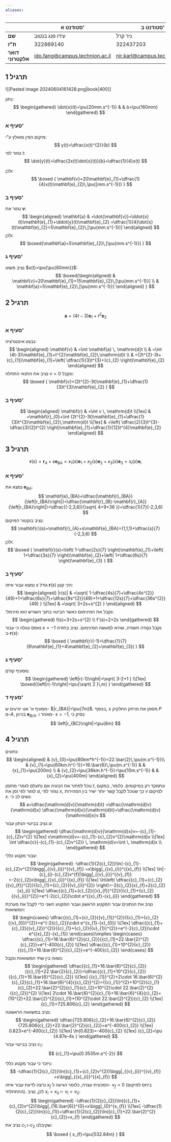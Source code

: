 ```yaml
---
aliases:
---
```



|				   | סטודנט א'					  | סטודנט ב'					  |
| ----------------- | ------------------------------ | ------------------------------ |
| **שם**			| עידו פנג בנטוב				 | ניר קרל						|
| **ת"ז**		   | 322869140					  | 322437203					  |
| **דואר אלקטרוני** | ido.fang@campus.technion.ac.il | nir.karl@campus.technion.ac.il |

## תרגיל 1
![[Pasted image 20240604161428.png|book|400]]

נתון:
$$
\begin{gathered}
\dot{x}(t)=\pu{20mm.s^{-1}} &  & b=\pu{160mm}
\end{gathered}
$$

### סעיף א'
מיקום הפין מאולץ ע"י:
$$
y(t)=\dfrac{x(t)^{2}}{b}
$$
נגזור לפי $t$:
$$
\dot{y}(t)=\dfrac{2x(t)\dot{x}(t)}{b}=\dfrac{1}{4}x(t)
$$

ולכן:
$$
\boxed {
\mathbf{v}=20\mathbf{e}_{1}+\dfrac{1}{4}x(t)\mathbf{e}_{2}\,\pu{[mm.s^{-1}]}
 }
$$
### סעיף ב'
נגזור את $\mathbf{v}$:
$$
\begin{aligned}
\mathbf{a} & =\dot{\mathbf{v}}=\ddot{x}(t)\mathbf{e}_{1}+\ddot{y}(t)\mathbf{e}_{2} =\dfrac{1}{4}\dot{x}(t)\mathbf{e}_{2}=5\mathbf{e}_{2}\,[\pu{mm.s^{-1}}]
\end{aligned}
$$
ולכן:
$$
\boxed{\mathbf{a}=5\mathbf{e}_{2}\,[\pu{mm.s^{-1}}] }
$$

### סעיף ג'
נציב פשוט $x(t)=\pu{\pu{60mm}}$:
$$
\boxed{\begin{aligned}
 & \mathbf{v}=20\mathbf{e}_{1}+15\mathbf{e}_{2}\,[\pu{mm.s^{-1}}] \\
 & \mathbf{a}=5\mathbf{e}_{2}\,[\pu{mm.s^{-1}}]
\end{aligned} }
$$

## תרגיל 2
$$
\mathbf{a}=(4t-3)\mathbf{e}_{1}+t^{2}\mathbf{e}_{2}
$$

### סעיף א'
נבצע אינטגרציה:
$$
\begin{aligned}
\mathbf{v} & =\int \mathbf{a} \, \mathrm{d}t  \\
 & =\int (4t-3)\mathbf{e}_{1}+t^{2}\mathbf{e}_{2}\,\mathrm{d}t \\
 & =(2t^{2}-3t+{c}_{1})\mathbf{e}_{1}+\left( \dfrac{1}{3}t^{3}+{c}_{2} \right)\mathbf{e}_{2} 
\end{aligned}
$$
נציב את התנאי התחלה $v=0$ ונקבל:
$$
\boxed {
\mathbf{v}=(2t^{2}-3t)\mathbf{e}_{1}+\dfrac{1}{3}t^{3}\mathbf{e}_{2}
 }
$$
### סעיף ב'
$$
\begin{aligned}
\mathbf{r} & =\int v \, \mathrm{d}t  \\[1ex]
 & =\mathbf{r}_{0}+\int (2t^{2}-3t)\mathbf{e}_{1}+\dfrac{1}{3}t^{3}\mathbf{e}_{2}\,\mathrm{d}t \\[1ex]
 & =\left( \dfrac{2}{3}t^{3}-\dfrac{3}{2}t^{2} \right)\mathbf{e}_{1}+\dfrac{1}{12}t^{4}\mathbf{e}_{2}
\end{aligned}
$$

## תרגיל 3

$$
\mathbf{r}(s)=\mathbf{r}_{A}+s\mathbf{e}_{BA}={x}_{1}(s)\mathbf{e}_{1}+{x}_{2}(s)\mathbf{e}_{2}+{x}_{3}(s)\mathbf{e}_{3}=x_{i}(s)\mathbf{e}_{i}
$$
### סעיף א'
נמצא את $\mathbf{e}_{BA}$:
$$
\mathbf{e}_{BA}=\dfrac{\mathbf{r}_{BA}}{\left|r_{BA}\right|}=\dfrac{\mathbf{r}_{B}-\mathbf{r}_{A}}{\left|r_{BA}\right|}=\dfrac{(-2,3,6)}{\sqrt{ 4+9+36 }}=\dfrac{1}{7}(-2,3,6)
$$
נציב בוקטור המיקום:
$$
\mathbf{r}(s)=\mathbf{r}_{A}+s\mathbf{e}_{BA}=(1,1,1)+\dfrac{s}{7}(-2,3,6)
$$
ולכן:
$$
\boxed {
\mathbf{r}(s)=\left( 1-\dfrac{2s}{7} \right)\mathbf{e}_{1}+\left( 1+\dfrac{3s}{7} \right)\mathbf{e}_{2}+\left( 1+\dfrac{6s}{7} \right)\mathbf{e}_{3}
 }
$$
### סעיף ב'
נמצא עבור איזה $s$ גודל $\mathbf{r}(s)$ הכי קטן:
$$
\begin{aligned}
|r(s)| & =\sqrt{ 1-\dfrac{4s}{7}+\dfrac{4s^{2}}{49}+1+\dfrac{6s}{7}+\dfrac{9s^{2}}{49}+1+\dfrac{12s}{7}+\dfrac{36s^{2}}{49} } \\[1ex]
 & =\sqrt{ 3+2s+s^{2} }
\end{aligned}
$$
נקבל את המינימום כאשר הביטוי בתוך השורש הוא מינימלי:
$$
\begin{gathered}
f(s)=3+2s+s^{2} \\
f'(s)=2+2s
\end{gathered}
$$
נאפס ונגלה כי עבור $s=-1$ נקבל נקודה חשודה, שהיא למעשה המינימום. נציב בחזרה ב-$\mathbf{r}(s)$:
$$
\boxed {
\mathbf{r}(-1)=\dfrac{1}{7}(9\mathbf{e}_{1}+4\mathbf{e}_{2}+\mathbf{e}_{3})
 }
$$
### סעיף ג'
מסעיף קודם:
$$
\begin{gathered}
\left|r(-1)\right|=\sqrt{ 3-2+1 } \\[1ex]
\boxed{\left|r(-1)\right|=\pu{\sqrt{ 2 }\,m} }
\end{gathered}
$$

### סעיף ד'
מסעיף א' אנו יודעים ש- $|r_{BA}|=\pu{7m}$. בנוסף, $s$ מסמן את מרחק החלקיק $P$ מ-$A$, בכיוון $\mathbf{e}_{B/A}$. מאחר ו- $s=-1$, נסיק כי:
$$
\left|r_{BC}\right|=\pu{8m}
$$


## תרגיל 4
נתונים:
$$
\begin{aligned}
 & {v}_{0}=\pu{80km*h^{-1}}=22.\bar{2}\,\pu{m.s^{-1}}\\
 & {v}_{1}=\pu{60km.h^{-1}}=16.\bar{6}\,\pu{m.s^{-1}} &  & {x}_{1}=\pu{200m} \\
 & {v}_{2}=\pu{36km.h^{-1}}=\pu{10m.s^{-1}} &  & {x}_{2}=\pu{400m}
\end{aligned}
$$

נוכל לפתור את הבעיה אם נתעלם לגמרי מהזמן $t$, ונתמקד רק במיקומים. כלומר, במקום לגזור לפי זמן את $a$, נגזור לפי $x$, כך שנוכל לקבל קשר יותר ישיר בין המהירות $v$ למיקום $x$.
נשים לב כי:
$$
a=\dfrac{\mathrm{d}v}{\mathrm{d}t} =\dfrac{\mathrm{d}v}{\mathrm{d}x} \dfrac{\mathrm{d}x}{\mathrm{d}t}=\dfrac{\mathrm{d}v}{\mathrm{d}x}v
$$
נציב בביטוי הנתון עבור $a$:
$$
\begin{gathered}
\dfrac{\mathrm{d}v}{\mathrm{d}x}v=-{c}_{1}-{c}_{2}v^{2} \\[1ex]
v\mathrm{d}v=-{c}_{1}-{c}_{2}v^{2}\mathrm{d}x \\[1ex]
\int \dfrac{v}{-{c}_{1}-{c}_{2}v^{2}} \, \mathrm{d}v=\int  \, \mathrm{d}x \\
\end{gathered}
$$
עבור מקטע כללי:
$$
\begin{gathered}
-\dfrac{1}{2{c}_{2}}\ln(-{c}_{1}-{c}_{2}v^{2})\bigg|_{{v}_{i}}^{{v}_{f}} =x\bigg|_{{x}_{i}}^{{x}_{f}}  \\[1ex]
\ln|-{c}_{i}-{c}_{2}v^{f}|\bigg|_{{v}_{i}}^{{v}_{f}} =-2{c}_{2}x\bigg|_{{x}_{i}}^{{x}_{f}}  \\[1ex]
\ln\left( \dfrac{{c}_{1}+{c}_{2}{{v}_{f}}^{2}}{{c}_{1}+{c}_{2}{{v}_{i}}^{2}} \right)=-2{c}_{2}{x}_{f}+2{c}_{2}{x}_{i} \\[1ex]
\dfrac{{c}_{1}+{c}_{2}{{v}_{f}}^{2}}{{c}_{1}+{c}_{2}{{v}_{i}}^{2}}=e^{-2{c}_{2}}\cdot e^{{x}_{f}-{x}_{i}}
\end{gathered}
$$
נציב את הנתונים עבור המקטע הראשון ועבור המקטע השני כדי לקבל את מערכת המשוואות:
$$
\begin{cases}
 \dfrac{{c}_{1}+{c}_{2}{{v}_{1}}^{2}}{{c}_{1}+{c}_{2}{{v}_{0}}^{2}}=e^{-2{c}_{2}}\cdot e^{x_{1}-{x}_{0}}  \\[1ex]
\dfrac{{c}_{1}+{c}_{2}{{v}_{2}}^{2}}{{c}_{1}+{c}_{2}{{v}_{1}}^{2}}=e^{-2{c}_{2}}\cdot e^{{x}_{2}-{x}_{1}}
\end{cases}\implies \begin{cases}
\dfrac{{c}_{1}+16.\bar{6}^{2}{c}_{2}}{{c}_{1}+22.\bar{2}^{2}{c}_{2}}=e^{-400{c}_{2}} \\[1ex]
\dfrac{{c}_{1}+10^{2}{c}_{2}}{{c}_{1}+16.\bar{6}^{2}{c}_{2}}=e^{-400{c}_{2}}
\end{cases}
$$
נשווה בין שתי המשוואות ונקבל:
$$
\begin{gathered}
\dfrac{{c}_{1}+16.\bar{6}^{2}{c}_{2}}{{c}_{1}+22.\bar{2}{c}_{2}}=\dfrac{{c}_{1}+10^{2}{c}_{2}}{{c}_{1}+16.\bar{6}^{2}{c}_{2}} \\[1ex]
{{c}_{1}}^{2}+2\cdot 16.\bar{6}^{2}{c}_{2}{c}_{1}+16.\bar{6}^{4}{{c}_{2}}^{2}={{c}_{1}}^{2}+10^{2}{c}_{1}{c}_{2}+22.\bar{2}^{2}{c}_{1}{c}_{2}+10^{2}\cdot 22.\bar{2}^{2}{{c}_{2}}^{2} \\[1ex]
2\cdot 16.\bar{6}^{2}{c}_{1}+16.\bar{6}^{4}{c}_{2}=(10^{2}+22.\bar{2}^{2}){c}_{1}+(10^{2}\cdot 22.\bar{2}^{2}){c}_{2}  \\[1ex]
{c}_{1}=725.806{c}_{2}
\end{gathered}
$$
נציב במשוואה הראשונה:
$$
\begin{gathered}
\dfrac{725.806{c}_{2}+16.\bar{6}^{2}{c}_{2}}{725.806{c}_{2}+22.\bar{2}^{2}{c}_{2}}=e^{-400{c}_{2}} \\[1ex]
0.823=e^{-400{c}_{2}} \\[1ex]
\ln(0.823)=-400{c}_{2} \\[1ex]
{c}_{2}=\pu {4.87e-4s }
\end{gathered}
$$
נציב בביטוי עבור ${c}_{1}$:
$$
{c}_{1}=\pu{0.3535m.s^{-2}}
$$

ניזכר כי עבור מקטע כללי:
$$
-\dfrac{1}{2{c}_{2}}\ln({c}_{1}+{c}_{2}v^{2})\bigg|_{{v}_{i}}^{{v}_{f}} =x\bigg|_{{x}_{i}}^{{x}_{f}}
$$
נרצה לדעת עבור איזה $x_{f}$ המכונית עצרה, כלומר הגיעה ל- $v_{f}=0$ (ביחס למיקום ההתחלתי). לכן, נציב $x_{i}={x}_{0}$ ו- $v_{i}={v}_{0}$:
$$
\begin{gathered}
-\dfrac{1}{2{c}_{2}}\ln({c}_{1}+{c}_{2}v^{2})\bigg|_{16.\bar{6}}^{0}=x\bigg|_{0}^{x_{f}}  \\[1ex]
-\dfrac{1}{2{c}_{2}}\ln({c}_{1})+\dfrac{1}{2{c}_{2}}\ln({c}_{1}+22.\bar{2}^{2}{c}_{2})=x_{f}
\end{gathered}
$$
נציב את ${c}_{1}$ ו-${c}_{2}$ שקיבלנו:
$$
\boxed {
x_{f}=\pu{532.84m}
 }
$$
